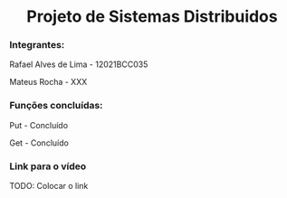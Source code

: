 <h1 align="center">Projeto de Sistemas Distribuidos</h1>

<h3>Integrantes:</h3>
Rafael Alves de Lima - 12021BCC035 </p>
Mateus Rocha - XXX

<h3>Funções concluídas:</h3>
Put - Concluído</p>
Get - Concluído

<h3>Link para o vídeo</h3>
TODO: Colocar o link